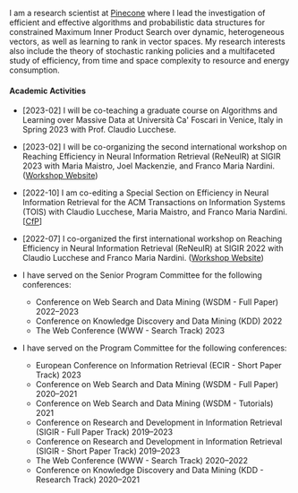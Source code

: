 I am a research scientist at [Pinecone](https://pinecone.io) where I lead the investigation
of efficient and effective algorithms and probabilistic data structures for constrained Maximum Inner Product Search over dynamic, heterogeneous vectors, as well as learning to rank in vector spaces.
My research interests also include the theory of stochastic ranking policies
and a multifaceted study of efficiency, from time and space complexity to
resource and energy consumption.


#### Academic Activities

+ [2023-02] I will be co-teaching a graduate course on Algorithms and Learning over Massive Data at Università Ca' Foscari in Venice, Italy in Spring 2023 with Prof. Claudio Lucchese.
+ [2023-02] I will be co-organizing the second international workshop on Reaching Efficiency in Neural Information Retrieval (ReNeuIR) at SIGIR 2023 with Maria Maistro, Joel Mackenzie, and Franco Maria Nardini. ([Workshop Website](https://reneuir.org/)) 

+ [2022-10] I am co-editing a Special Section on Efficiency in Neural Information Retrieval for the ACM Transactions on Information Systems (TOIS) with Claudio Lucchese, Maria Maistro, and Franco Maria Nardini. [[CfP](https://dl.acm.org/pb-assets/static_journal_pages/tois/pdf/TOIS-SI-EfficiencyNIR-CFP-1659118130873.pdf)]
+ [2022-07] I co-organized the first international workshop on Reaching Efficiency in Neural Information Retrieval (ReNeuIR) at SIGIR 2022 with Claudio Lucchese and Franco Maria Nardini. ([Workshop Website](https://reneuir.org/))

+ I have served on the Senior Program Committee for the following conferences:
  + Conference on Web Search and Data Mining (WSDM - Full Paper) 2022–2023
  + Conference on Knowledge Discovery and Data Mining (KDD) 2022
  + The Web Conference (WWW - Search Track) 2023

+ I have served on the Program Committee for the following conferences:
  + European Conference on Information Retrieval (ECIR - Short Paper Track)
    2023
  + Conference on Web Search and Data Mining (WSDM - Full Paper) 2020–2021
  + Conference on Web Search and Data Mining (WSDM - Tutorials) 2021
  + Conference on Research and Development in Information Retrieval (SIGIR -
    Full Paper Track) 2019–2023
  + Conference on Research and Development in Information Retrieval (SIGIR -
    Short Paper Track) 2019–2023
  + The Web Conference (WWW - Search Track) 2020–2022
  + Conference on Knowledge Discovery and Data Mining (KDD - Research Track)
    2020–2021
